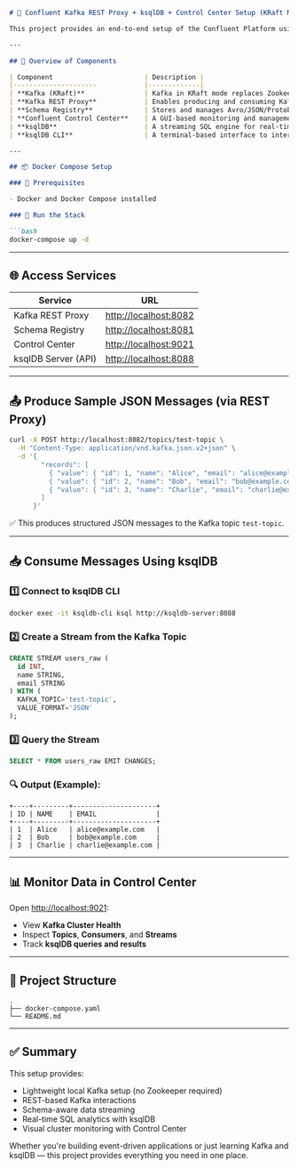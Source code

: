 ```markdown
# 🔄 Confluent Kafka REST Proxy + ksqlDB + Control Center Setup (KRaft Mode)

This project provides an end-to-end setup of the Confluent Platform using **KRaft mode** (Kafka without Zookeeper) via Docker Compose. It includes essential tools like Kafka REST Proxy, Schema Registry, ksqlDB, and Control Center for an interactive data streaming experience.

---

## 📘 Overview of Components

| Component                       | Description |
|---------------------            |-------------|
| **Kafka (KRaft)**               | Kafka in KRaft mode replaces Zookeeper with an internal consensus protocol. It's a distributed event streaming platform for building real-time pipelines and applications. |
| **Kafka REST Proxy**            | Enables producing and consuming Kafka messages over HTTP/REST APIs instead of using native Kafka clients. Useful for quick integrations and testing. |
| **Schema Registry**             | Stores and manages Avro/JSON/Protobuf schemas for Kafka topics, ensuring compatibility and structure across producers and consumers. |
| **Confluent Control Center**    | A GUI-based monitoring and management tool to visualize Kafka clusters, topics, consumers, ksqlDB queries, connectors, and more. |
| **ksqlDB**                      | A streaming SQL engine for real-time analytics on Kafka topics. You can run SQL queries on streaming data using intuitive syntax. |
| **ksqlDB CLI**                  | A terminal-based interface to interact with ksqlDB server, define streams/tables, and run queries. |

---

## 📦 Docker Compose Setup

### 🔧 Prerequisites

- Docker and Docker Compose installed

### 🚀 Run the Stack

```bash
docker-compose up -d
```

---

## 🌐 Access Services

| Service                 | URL                             |
|------------------------|----------------------------------|
| Kafka REST Proxy        | [http://localhost:8082](http://localhost:8082) |
| Schema Registry         | [http://localhost:8081](http://localhost:8081) |
| Control Center          | [http://localhost:9021](http://localhost:9021) |
| ksqlDB Server (API)     | [http://localhost:8088](http://localhost:8088) |

---

## 📤 Produce Sample JSON Messages (via REST Proxy)

```bash
curl -X POST http://localhost:8082/topics/test-topic \
  -H "Content-Type: application/vnd.kafka.json.v2+json" \
  -d '{
        "records": [
          { "value": { "id": 1, "name": "Alice", "email": "alice@example.com" }},
          { "value": { "id": 2, "name": "Bob", "email": "bob@example.com" }},
          { "value": { "id": 3, "name": "Charlie", "email": "charlie@example.com" }}
        ]
      }'
```

✅ This produces structured JSON messages to the Kafka topic `test-topic`.

---

## 📥 Consume Messages Using ksqlDB

### 1️⃣ Connect to ksqlDB CLI

```bash
docker exec -it ksqldb-cli ksql http://ksqldb-server:8088
```

### 2️⃣ Create a Stream from the Kafka Topic

```sql
CREATE STREAM users_raw (
  id INT,
  name STRING,
  email STRING
) WITH (
  KAFKA_TOPIC='test-topic',
  VALUE_FORMAT='JSON'
);
```

### 3️⃣ Query the Stream

```sql
SELECT * FROM users_raw EMIT CHANGES;
```

### 🔍 Output (Example):

```
+----+---------+---------------------+
| ID | NAME    | EMAIL               |
+----+---------+---------------------+
| 1  | Alice   | alice@example.com   |
| 2  | Bob     | bob@example.com     |
| 3  | Charlie | charlie@example.com |
```

---

## 📊 Monitor Data in Control Center

Open [http://localhost:9021](http://localhost:9021):

- View **Kafka Cluster Health**
- Inspect **Topics**, **Consumers**, and **Streams**
- Track **ksqlDB queries and results**

---

## 📂 Project Structure

```
.
├── docker-compose.yaml
└── README.md
```

---

## ✅ Summary

This setup provides:

- Lightweight local Kafka setup (no Zookeeper required)
- REST-based Kafka interactions
- Schema-aware data streaming
- Real-time SQL analytics with ksqlDB
- Visual cluster monitoring with Control Center

Whether you're building event-driven applications or just learning Kafka and ksqlDB — this project provides everything you need in one place.
